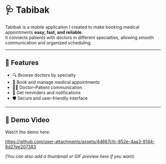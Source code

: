 # 🩺 Tabibak  

Tabibak is a mobile application I created to make booking medical appointments **easy, fast, and reliable**.  
It connects patients with doctors in different specialties, allowing smooth communication and organized scheduling.  

---

## 📱 Features  
- 🔍 Browse doctors by specialty  
- 📅 Book and manage medical appointments  
- 👨‍⚕️ Doctor–Patient communication  
- 🔔 Get reminders and notifications  
- 🛡️ Secure and user-friendly interface  

---

## 🎥 Demo Video  
Watch the demo here:

https://github.com/user-attachments/assets/4d667cfc-852e-4aa3-9144-8d27ee207383


*(You can also add a thumbnail or GIF preview here if you want)*  
